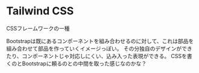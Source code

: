 Tailwind CSS
=====

CSSフレームワークの一種

Bootstrapは既にあるコンポーネントを組み合わせるのに対して、これは部品を組み合わせて部品を作っていくイメージっぽい。
その分独自のデザインができたり、コンポーネントじゃ対応しにくい、込み入った表現ができる。
CSSを書くのとBootstrapに頼るのとの中間を取った感じなのかな？

